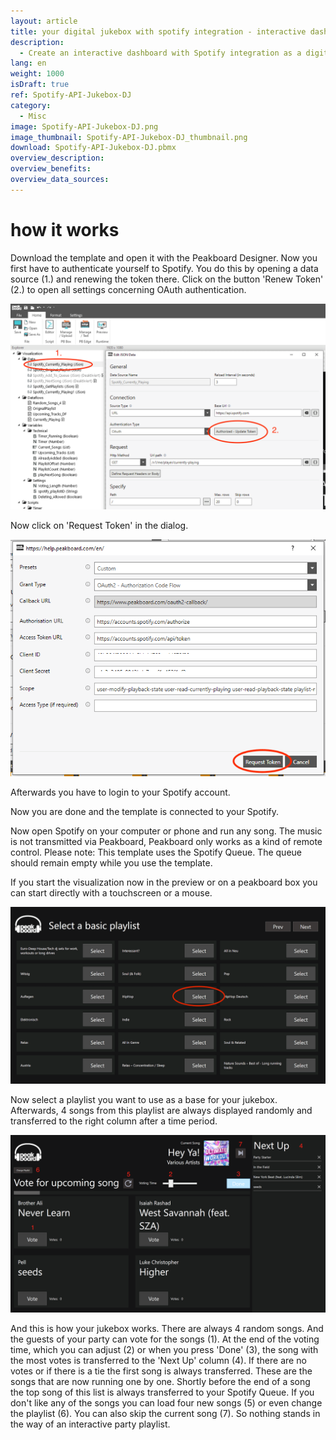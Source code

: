 ```yaml
---
layout: article
title: your digital jukebox with spotify integration - interactive dashboard
description: 
  - Create an interactive dashboard with Spotify integration as a digital jukebox! Use this template and the Spotify API to turn your Spotify Account into a social jukebox.  Simply connect any Spotify account and transfer the visualization onto your Peakboard Box. Now use a touchscreen of your choice or a mouse, to let your guests or customers pick the next song. Create the perfect playlist for your party by placing this interactive and social party gag next to the dancefloor or right at the bar.
lang: en
weight: 1000
isDraft: true
ref: Spotify-API-Jukebox-DJ
category:
  - Misc
image: Spotify-API-Jukebox-DJ.png
image_thumbnail: Spotify-API-Jukebox-DJ_thumbnail.png
download: Spotify-API-Jukebox-DJ.pbmx
overview_description:
overview_benefits:
overview_data_sources:
---
```

# how it works

Download the template and open it with the Peakboard Designer. Now you first have to authenticate yourself to Spotify. You do this by opening a data source (1.) and renewing the token there. Click on the button 'Renew Token' (2.) to open all settings concerning OAuth authentication. 

![](img/update-spotify-datasource.png)

Now click on 'Request Token' in the dialog.

![](img/request-spotify-token.png)

Afterwards you have to login to your Spotify account.

[](img/login-to-spotify.png)

Now you are done and the template is connected to your Spotify.

Now open Spotify on your computer or phone and run any song. The music is not transmitted via Peakboard, Peakboard only works as a kind of remote control. Please note: This template uses the Spotify Queue. The queue should remain empty while you use the template.

If you start the visualization now in the preview or on a peakboard box you can start directly with a touchscreen or a mouse.

![](img/select-spotify-playlist.png)

Now select a playlist you want to use as a base for your jukebox. Afterwards, 4 songs from this playlist are always displayed randomly and transferred to the right column after a time period.

![](img/jukebox-active.png)

And this is how your jukebox works. There are always 4 random songs. And the guests of your party can vote for the songs (1). At the end of the voting time, which you can adjust (2) or when you press 'Done' (3), the song with the most votes is transferred to the 'Next Up' column (4). If there are no votes or if there is a tie the first song is always transferred. These are the songs that are now running one by one. Shortly before the end of a song the top song of this list is always transferred to your Spotify Queue. If you don't like any of the songs you can load four new songs (5) or even change the playlist (6). You can also skip the current song (7). So nothing stands in the way of an interactive party playlist.
